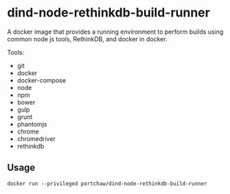 # dind-node-rethinkdb-build-runner

A docker image that provides a running environment to perform builds using common node
js tools, RethinkDB, and docker in docker.

Tools:

- git
- docker
- docker-compose
- node
- npm
- bower
- gulp
- grunt
- phantomjs
- chrome
- chromedriver
- rethinkdb

## Usage

```
docker run --privileged portchaw/dind-node-rethinkdb-build-runner
```

